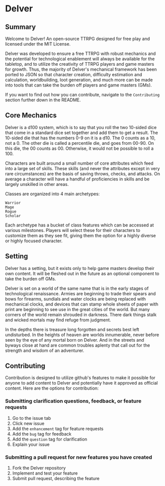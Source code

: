 # Delver

## Summary

Welcome to Delver! An open-source TTRPG designed for free play and licensed under the MIT License. 

Delver was developed to ensure a free TTRPG with robust mechanics and the potential for technological enablement will always be available for the tabletop, and to utilize the creativity of TTRPG players and game masters for growth. Thus, the majority of Delver's mechanical framework has been ported to JSON so that character creation, difficulty estimation and calculation, worldbuilding, loot generation, and much more can be made into tools that can take the burden off players and game masters (GMs).

If you want to find out how you can contribute, navigate to the ```Contributing``` section further down in the README.

## Core Mechanics

Delver is a d100 system, which is to say that you roll the two 10-sided dice that come in a standard dice set together and add them to get a result. The 10-sided die that has the numbers 0-9 on it is a d10. The 0 counts as a 10, not a 0. The other die is called a percentile die, and goes from 00-90. On this die, the 00 counts as 00. Otherwise, it would not be possible to roll a 100.

Characters are built around a small number of core attributes which feed into a large set of skills. These skills (and never the attributes except in very rare circumstances) are the basis of saving throws, checks, and attacks. On average a character will have a handful of proficiencies in skills and be largely unskilled in other areas.

Classes are organized into 4 main archetypes: 

```
Warrior
Mage
Rogue
Scholar
```
Each archetype has a bucket of class features which can be accessed at various milestones. Players will select these for their characters to customize them as they see fit, giving them the option for a highly diverse or highly focused character.

## Setting

Delver has a setting, but it exists only to help game masters develop their own content. It will be fleshed out in the future as an optional component to take the burden off GMs. 

Delver is set on a world of the same name that is in the early stages of technological renaissance. Armies are beginning to trade their spears and bows for firearms, sundials and water clocks are being replaced with mechanical clocks, and devices that can stamp whole sheets of paper with print are beginning to see use in the great cities of the world. But many corners of the world remain shrouded in darkness. There dark things stalk and wicked mortals may find refuge from judgment. 

In the depths there is treasure long forgotten and secrets best left undisturbed. In the heights of heaven are worlds innumerable, never before seen by the eye of any mortal born on Delver. And in the streets and byways close at hand are common troubles aplenty that call out for the strength and wisdom of an adventurer.

## Contributing

Contribution is designed to utilize github's features to make it possible for anyone to add content to Delver and potentially have it approved as official content. Here are the options for contribution:

### Submitting clarification questions, feedback, or feature requests

1. Go to the issue tab
2. Click new issue
3. Add the ```enhancement``` tag for feature requests
4. Add the ```bug``` tag for feedback
5. Add the ```question``` tag for clarification
6. Explain your issue

### Submitting a pull request for new features you have created

1. Fork the Delver repository
2. Implement and test your feature
3. Submit pull request, describing the feature
